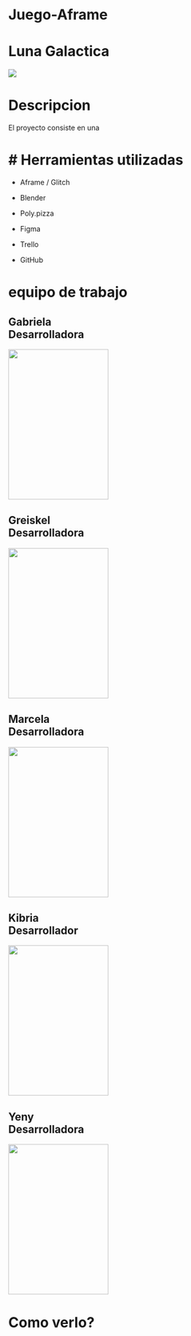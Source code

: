 # Juego-Aframe

<h1>Luna Galactica</h1>

![](/img/.jpg)
 <h1>Descripcion</h1>
<p>El proyecto consiste en una </p>

<h2></h2>
<p></p>
<h1># Herramientas utilizadas</h1>

- Aframe / Glitch
  
- Blender
  
- Poly.pizza

- Figma

- Trello
  
- GitHub

<h1>equipo de trabajo</h1>
<h2>Gabriela <br> Desarrolladora</h2>
<img src="" width="200px" height="300px">

<h2>Greiskel <br> Desarrolladora</h2>
 <img src="" width="200px" height="300px">
 
<h2>Marcela <br> Desarrolladora</h2>
 <img src="" width="200px" height="300px">

<h2>Kibria <br> Desarrollador</h2>
<img src="" width="200px" height="300px">

<h2>Yeny <br> Desarrolladora</h2>
<img src="" width="200px" height="300px">

<h1>Como verlo?</h1>

